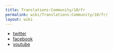 ```yaml
---
title: Translations:Community/10/fr
permalink: wiki/Translations:Community/10/fr/
layout: wiki
---
```


-   [twitter](https://www.twitter.com/tidalcycles/)
-   [facebook](https://www.facebook.com/tidalcycles/)
-   [youtube](https://www.youtube.com/tidalcycles/)
